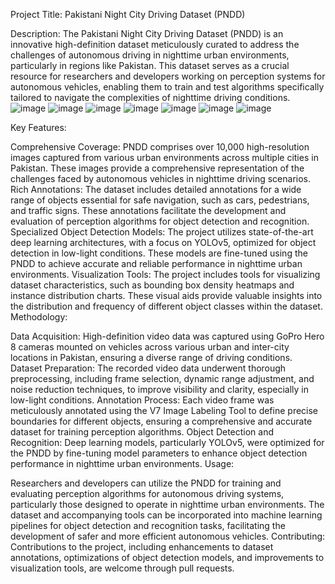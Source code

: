 Project Title: Pakistani Night City Driving Dataset (PNDD)

Description:
The Pakistani Night City Driving Dataset (PNDD) is an innovative high-definition dataset meticulously curated to address the challenges of autonomous driving in nighttime urban environments, particularly in regions like Pakistan. This dataset serves as a crucial resource for researchers and developers working on perception systems for autonomous vehicles, enabling them to train and test algorithms specifically tailored to navigate the complexities of nighttime driving conditions.
![image](https://github.com/nawabusamabhatti/Nightcity-Urban-Road-Scene-Classification/assets/69959257/942d431f-8ca4-439e-853f-29a617b6a5b7)
![image](https://github.com/nawabusamabhatti/Nightcity-Urban-Road-Scene-Classification/assets/69959257/10872bec-40ff-4efc-b4b9-c6afa91ae0d5)
![image](https://github.com/nawabusamabhatti/Nightcity-Urban-Road-Scene-Classification/assets/69959257/b97051c1-2a61-4ff8-a382-1630771e87db)
![image](https://github.com/nawabusamabhatti/Nightcity-Urban-Road-Scene-Classification/assets/69959257/b62d8c30-1d7a-4571-a3a5-1df9a84f43a2)
![image](https://github.com/nawabusamabhatti/Nightcity-Urban-Road-Scene-Classification/assets/69959257/85d3b0cf-9451-407c-9f18-04d946ba1d5e)
![image](https://github.com/nawabusamabhatti/Nightcity-Urban-Road-Scene-Classification/assets/69959257/6f6f038d-80e0-401f-a28c-b8da27f320fb)
![image](https://github.com/nawabusamabhatti/Nightcity-Urban-Road-Scene-Classification/assets/69959257/a3fa22d5-bbdc-4141-ba30-a8b0df553072)





Key Features:

Comprehensive Coverage: PNDD comprises over 10,000 high-resolution images captured from various urban environments across multiple cities in Pakistan. These images provide a comprehensive representation of the challenges faced by autonomous vehicles in nighttime driving scenarios.
Rich Annotations: The dataset includes detailed annotations for a wide range of objects essential for safe navigation, such as cars, pedestrians, and traffic signs. These annotations facilitate the development and evaluation of perception algorithms for object detection and recognition.
Specialized Object Detection Models: The project utilizes state-of-the-art deep learning architectures, with a focus on YOLOv5, optimized for object detection in low-light conditions. These models are fine-tuned using the PNDD to achieve accurate and reliable performance in nighttime urban environments.
Visualization Tools: The project includes tools for visualizing dataset characteristics, such as bounding box density heatmaps and instance distribution charts. These visual aids provide valuable insights into the distribution and frequency of different object classes within the dataset.
Methodology:

Data Acquisition: High-definition video data was captured using GoPro Hero 8 cameras mounted on vehicles across various urban and inter-city locations in Pakistan, ensuring a diverse range of driving conditions.
Dataset Preparation: The recorded video data underwent thorough preprocessing, including frame selection, dynamic range adjustment, and noise reduction techniques, to improve visibility and clarity, especially in low-light conditions.
Annotation Process: Each video frame was meticulously annotated using the V7 Image Labeling Tool to define precise boundaries for different objects, ensuring a comprehensive and accurate dataset for training perception algorithms.
Object Detection and Recognition: Deep learning models, particularly YOLOv5, were optimized for the PNDD by fine-tuning model parameters to enhance object detection performance in nighttime urban environments.
Usage:

Researchers and developers can utilize the PNDD for training and evaluating perception algorithms for autonomous driving systems, particularly those designed to operate in nighttime urban environments.
The dataset and accompanying tools can be incorporated into machine learning pipelines for object detection and recognition tasks, facilitating the development of safer and more efficient autonomous vehicles.
Contributing:
Contributions to the project, including enhancements to dataset annotations, optimizations of object detection models, and improvements to visualization tools, are welcome through pull requests.
